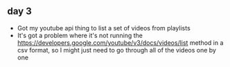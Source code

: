 ## day 3

* Got my youtube api thing to list a set of videos from playlists
* It's got a problem where it's not running the https://developers.google.com/youtube/v3/docs/videos/list method in a csv format, so I might just need to go through all of the videos one by one